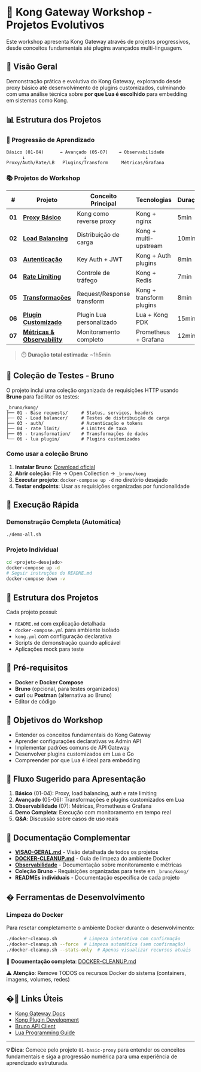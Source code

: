 # 🌟 Kong Gateway Workshop - Projetos Evolutivos

Este workshop apresenta Kong Gateway através de projetos progressivos, desde conceitos fundamentais até plugins avançados multi-linguagem.

## 🎯 Visão Geral

Demonstração prática e evolutiva do Kong Gateway, explorando desde proxy básico até desenvolvimento de plugins customizados, culminando com uma análise técnica sobre **por que Lua é escolhido** para embedding em sistemas como Kong.

## 📊 Estrutura dos Projetos

### 🎢 Progressão de Aprendizado

```text
Básico (01-04)      → Avançado (05-07)    → Observabilidade
      ↓                      ↓                      ↓
Proxy/Auth/Rate/LB   Plugins/Transform     Métricas/Grafana
```

### 📚 Projetos do Workshop

| # | Projeto | Conceito Principal | Tecnologias | Duração |
|---|---------|-------------------|-------------|---------|
| **01** | **[Proxy Básico](./01-basic-proxy/)** | Kong como reverse proxy | Kong + nginx | 5min |
| **02** | **[Load Balancing](./02-load-balancing/)** | Distribuição de carga | Kong + multi-upstream | 10min |
| **03** | **[Autenticação](./03-authentication/)** | Key Auth + JWT | Kong + Auth plugins | 8min |
| **04** | **[Rate Limiting](./04-rate-limiting/)** | Controle de tráfego | Kong + Redis | 7min |
| **05** | **[Transformações](./05-transformations/)** | Request/Response transform | Kong + transform plugins | 8min |
| **06** | **[Plugin Customizado](./06-custom-plugin/)** | Plugin Lua personalizado | Lua + Kong PDK | 15min |
| **07** | **[Métricas & Observability](./07-metrics/)** | Monitoramento completo | Prometheus + Grafana | 12min |

> ⏱️ **Duração total estimada**: ~1h5min

## 🧪 Coleção de Testes - Bruno

O projeto inclui uma coleção organizada de requisições HTTP usando **Bruno** para facilitar os testes:

```text
_bruno/kong/
├── 01 - Base requests/     # Status, serviços, headers
├── 02 - Load balancer/     # Testes de distribuição de carga  
├── 03 - auth/              # Autenticação e tokens
├── 04 - rate limit/        # Limites de taxa
├── 05 - transformation/    # Transformações de dados
└── 06 - lua plugin/        # Plugins customizados
```

### Como usar a coleção Bruno

1. **Instalar Bruno**: [Download oficial](https://www.usebruno.com/)
2. **Abrir coleção**: File → Open Collection → `_bruno/kong`
3. **Executar projeto**: `docker-compose up -d` no diretório desejado
4. **Testar endpoints**: Usar as requisições organizadas por funcionalidade

## 🚀 Execução Rápida

### Demonstração Completa (Automática)

```bash
./demo-all.sh
```

### Projeto Individual

```bash
cd <projeto-desejado>
docker-compose up -d
# Seguir instruções do README.md
docker-compose down -v
```

## 📁 Estrutura dos Projetos

Cada projeto possui:

- `README.md` com explicação detalhada
- `docker-compose.yml` para ambiente isolado  
- `kong.yml` com configuração declarativa
- Scripts de demonstração quando aplicável
- Aplicações mock para teste

## 🚀 Pré-requisitos

- **Docker** e **Docker Compose**
- **Bruno** (opcional, para testes organizados)
- **curl** ou **Postman** (alternativa ao Bruno)
- Editor de código

## 🎯 Objetivos do Workshop

- Entender os conceitos fundamentais do Kong Gateway
- Aprender configurações declarativas vs Admin API  
- Implementar padrões comuns de API Gateway
- Desenvolver plugins customizados em Lua e Go
- Compreender por que Lua é ideal para embedding

## 🎯 Fluxo Sugerido para Apresentação

1. **Básico** (01-04): Proxy, load balancing, auth e rate limiting
2. **Avançado** (05-06): Transformações e plugins customizados em Lua
3. **Observabilidade** (07): Métricas, Prometheus e Grafana
4. **Demo Completa**: Execução com monitoramento em tempo real
5. **Q&A**: Discussão sobre casos de uso reais

## 📖 Documentação Complementar

- **[VISAO-GERAL.md](./docs/VISAO-GERAL.md)** - Visão detalhada de todos os projetos
- **[DOCKER-CLEANUP.md](./docs/DOCKER-CLEANUP.md)** - Guia de limpeza do ambiente Docker
- **[Observabilidade](./docs/)** - Documentação sobre monitoramento e métricas
- **Coleção Bruno** - Requisições organizadas para teste em `_bruno/kong/`
- **READMEs individuais** - Documentação específica de cada projeto

## �️ Ferramentas de Desenvolvimento

### Limpeza do Docker

Para resetar completamente o ambiente Docker durante o desenvolvimento:

```bash
./docker-cleanup.sh          # Limpeza interativa com confirmação
./docker-cleanup.sh --force  # Limpeza automática (sem confirmação)
./docker-cleanup.sh --stats-only  # Apenas visualizar recursos atuais
```

📖 **Documentação completa**: [DOCKER-CLEANUP.md](./docs/DOCKER-CLEANUP.md)

⚠️ **Atenção**: Remove TODOS os recursos Docker do sistema (containers, imagens, volumes, redes)

## �🔗 Links Úteis

- [Kong Gateway Docs](https://docs.konghq.com/gateway/)
- [Kong Plugin Development](https://docs.konghq.com/gateway/latest/plugin-development/)
- [Bruno API Client](https://www.usebruno.com/)
- [Lua Programming Guide](https://www.lua.org/manual/5.1/)

---

**💡 Dica**: Comece pelo projeto `01-basic-proxy` para entender os conceitos fundamentais e siga a progressão numérica para uma experiência de aprendizado estruturada.
